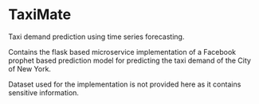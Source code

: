 # TaxiMate

Taxi demand prediction using time series forecasting.

Contains the flask based microservice implementation of a Facebook prophet based prediction model for predicting the taxi demand of the City of New York.

Dataset used for the implementation is not provided here as it contains sensitive information.
